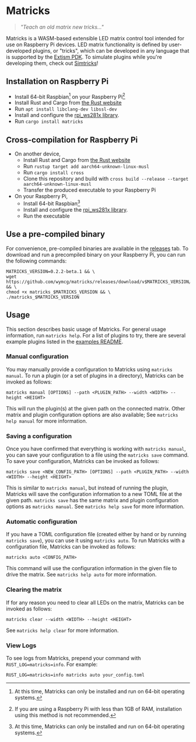 # Matricks

> _"Teach an old matrix new tricks..."_

Matricks is a WASM-based extensible LED matrix control tool intended for use on Raspberry Pi devices.
LED matrix functionality is defined by user-developed plugins, or "tricks", which can be developed in any language that 
is supported by the [Extism PDK](https://extism.org/docs/category/write-a-plug-in). 
To simulate plugins while you're developing them, check out [Simtricks](https://github.com/wymcg/simtricks)!

## Installation on Raspberry Pi
- Install 64-bit Raspbian[^1] on your Raspberry Pi[^2]
- Install Rust and Cargo from [the Rust website](https://rustup.rs)
- Run `apt install libclang-dev libssl-dev`
- Install and configure the [rpi_ws281x library](https://github.com/rpi-ws281x/rpi_ws281x).
- Run `cargo install matricks`

## Cross-compilation for Raspberry Pi
- On another device,
  - Install Rust and Cargo from [the Rust website](https://rustup.rs)
  - Run `rustup target add aarch64-unknown-linux-musl`
  - Run `cargo install cross`
  - Clone this repository and build with `cross build --release --target aarch64-unknown-linux-musl`
  - Transfer the produced executable to your Raspberry Pi
- On your Raspberry Pi,
  - Install 64-bit Raspbian[^1]
  - Install and configure the [rpi_ws281x library](https://github.com/rpi-ws281x/rpi_ws281x).
  - Run the executable

## Use a pre-compiled binary
For convenience, pre-compiled binaries are available in the [releases](https://github.com/wymcg/matricks/releases) tab.
To download and run a precompiled binary on your Raspberry Pi, you can run the following commands:
```
MATRICKS_VERSION=0.2.2-beta.1 && \
wget https://github.com/wymcg/matricks/releases/download/v$MATRICKS_VERSION/matricks_$MATRICKS_VERSION && \ 
chmod +x matricks_$MATRICKS_VERSION && \
./matricks_$MATRICKS_VERSION 
```

## Usage
This section describes basic usage of Matricks. For general usage information, run `matricks help`.
For a list of plugins to try, there are several example plugins listed in the [examples README](./examples/README.md).

### Manual configuration
You may manually provide a configuration to Matricks using `matricks manual`.
To run a plugin (or a set of plugins in a directory), Matricks can be invoked as follows:

```
matricks manual [OPTIONS] --path <PLUGIN_PATH> --width <WIDTH> --height <HEIGHT>
```

This will run the plugin(s) at the given path on the connected matrix.
Other matrix and plugin configuration options are also available; See `matricks help manual` for more information.

### Saving a configuration
Once you have confirmed that everything is working with `matricks manual`, you can save your configuration to a file using the `matricks save` command.
To save your configuration, Matricks can be invoked as follows:

```
matricks save <NEW_CONFIG_PATH> [OPTIONS] --path <PLUGIN_PATH> --width <WIDTH> --height <HEIGHT>
```

This is similar to `matricks manual`, but instead of running the plugin, Matricks will save the configuration information to a new TOML file at the given path.
`matricks save` has the same matrix and plugin configuration options as `matricks manual`. 
See `matricks help save` for more information.

### Automatic configuration
If you have a TOML configuration file (created either by hand or by running `matricks save`), you can use it using `matricks auto`.
To run Matricks with a configuration file, Matricks can be invoked as follows:

```
matricks auto <CONFIG_PATH>
```

This command will use the configuration information in the given file to drive the matrix.
See `matricks help auto` for more information.

### Clearing the matrix
If for any reason you need to clear all LEDs on the matrix, Matricks can be invoked as follows:

```
matricks clear --width <WIDTH> --height <HEIGHT>
```

See `matricks help clear` for more information.

### View Logs
To see logs from Matricks, prepend your command with `RUST_LOG=matricks=info`.
For example:
```
RUST_LOG=matricks=info matricks auto your_config.toml
```

[^1]: At this time, Matricks can only be installed and run on 64-bit operating systems.
[^2]: If you are using a Raspberry Pi with less than 1GB of RAM, installation using this method is not recommended.
